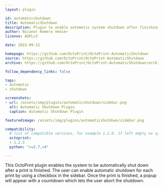 ```yaml
---
layout: plugin

id: automaticshutdown
title: AutomaticShutdown
description: Plugin to enable automatic system shutdown after finishing a print job
author: Nicanor Romero Venier
license: AGPLv3

date: 2015-09-22

homepage: https://github.com/OctoPrint/OctoPrint-AutomaticShutdown
source: https://github.com/OctoPrint/OctoPrint-AutomaticShutdown
archive: https://github.com/OctoPrint/OctoPrint-AutomaticShutdown/archive/master.zip

follow_dependency_links: false

tags:
- automatic
- shutdown

screenshots:
- url: /assets/img/plugins/automaticshutdown/sidebar.png
  alt: Automatic Shutdown Plugin
  caption: Automatic Shutdown Plugin

featuredimage: /assets/img/plugins/automaticshutdown/sidebar.png

compatibility:
  # list of compatible versions, for example 1.2.0. If left empty no specific version requirement will be assumed
  octoprint:
  - 1.2.5
  python: ">=2.7,<4"

---
```


This OctoPrint plugin enables the system to be automatically shut down after a print is finished.
The user can enable automatic shutdown for each print by using a checkbox in the sidebar.
Once the print is finished, a popup will appear with a countdown which lets the user abort the shutdown.
